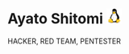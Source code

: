 # Ayato Shitomi <img src="https://raw.githubusercontent.com/devicons/devicon/master/icons/linux/linux-original.svg" alt="linux" width="30" height="30"/>

<div style="size:30">HACKER, RED TEAM, PENTESTER</div>
